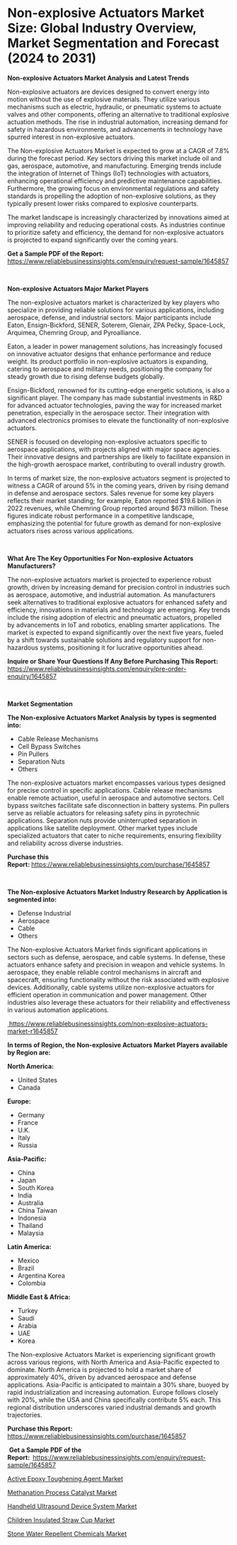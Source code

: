 <p><h1>Non-explosive Actuators Market Size: Global Industry Overview, Market Segmentation and Forecast (2024 to 2031)</h1></p><p><strong>Non-explosive Actuators Market Analysis and Latest Trends</strong></p>
<p><p>Non-explosive actuators are devices designed to convert energy into motion without the use of explosive materials. They utilize various mechanisms such as electric, hydraulic, or pneumatic systems to actuate valves and other components, offering an alternative to traditional explosive actuation methods. The rise in industrial automation, increasing demand for safety in hazardous environments, and advancements in technology have spurred interest in non-explosive actuators.</p><p>The Non-explosive Actuators Market is expected to grow at a CAGR of 7.8% during the forecast period. Key sectors driving this market include oil and gas, aerospace, automotive, and manufacturing. Emerging trends include the integration of Internet of Things (IoT) technologies with actuators, enhancing operational efficiency and predictive maintenance capabilities. Furthermore, the growing focus on environmental regulations and safety standards is propelling the adoption of non-explosive solutions, as they typically present lower risks compared to explosive counterparts.</p><p>The market landscape is increasingly characterized by innovations aimed at improving reliability and reducing operational costs. As industries continue to prioritize safety and efficiency, the demand for non-explosive actuators is projected to expand significantly over the coming years.</p></p>
<p><strong>Get a Sample PDF of the Report:&nbsp;</strong> <a href="https://www.reliablebusinessinsights.com/enquiry/request-sample/1645857?utm_campaign=1734&utm_medium=2&utm_source=Github&utm_content=ia&utm_term=27102024&utm_id=non-explosive-actuators">https://www.reliablebusinessinsights.com/enquiry/request-sample/1645857</a></p>
<p>&nbsp;</p>
<p><strong>Non-explosive Actuators Major Market Players</strong></p>
<p><p>The non-explosive actuators market is characterized by key players who specialize in providing reliable solutions for various applications, including aerospace, defense, and industrial sectors. Major participants include Eaton, Ensign-Bickford, SENER, Soterem, Glenair, ZPA Pečky, Space-Lock, Arquimea, Chemring Group, and Pyroalliance.</p><p>Eaton, a leader in power management solutions, has increasingly focused on innovative actuator designs that enhance performance and reduce weight. Its product portfolio in non-explosive actuators is expanding, catering to aerospace and military needs, positioning the company for steady growth due to rising defense budgets globally.</p><p>Ensign-Bickford, renowned for its cutting-edge energetic solutions, is also a significant player. The company has made substantial investments in R&D for advanced actuator technologies, paving the way for increased market penetration, especially in the aerospace sector. Their integration with advanced electronics promises to elevate the functionality of non-explosive actuators.</p><p>SENER is focused on developing non-explosive actuators specific to aerospace applications, with projects aligned with major space agencies. Their innovative designs and partnerships are likely to facilitate expansion in the high-growth aerospace market, contributing to overall industry growth.</p><p>In terms of market size, the non-explosive actuators segment is projected to witness a CAGR of around 5% in the coming years, driven by rising demand in defense and aerospace sectors. Sales revenue for some key players reflects their market standing; for example, Eaton reported $19.6 billion in 2022 revenues, while Chemring Group reported around $673 million. These figures indicate robust performance in a competitive landscape, emphasizing the potential for future growth as demand for non-explosive actuators rises across various applications.</p></p>
<p>&nbsp;</p>
<p><strong>What Are The Key Opportunities For Non-explosive Actuators Manufacturers?</strong></p>
<p><p>The non-explosive actuators market is projected to experience robust growth, driven by increasing demand for precision control in industries such as aerospace, automotive, and industrial automation. As manufacturers seek alternatives to traditional explosive actuators for enhanced safety and efficiency, innovations in materials and technology are emerging. Key trends include the rising adoption of electric and pneumatic actuators, propelled by advancements in IoT and robotics, enabling smarter applications. The market is expected to expand significantly over the next five years, fueled by a shift towards sustainable solutions and regulatory support for non-hazardous systems, positioning it for lucrative opportunities ahead.</p></p>
<p><strong>Inquire or Share Your Questions If Any Before Purchasing This Report:</strong> <a href="https://www.reliablebusinessinsights.com/enquiry/pre-order-enquiry/1645857?utm_campaign=1734&utm_medium=2&utm_source=Github&utm_content=ia&utm_term=27102024&utm_id=non-explosive-actuators">https://www.reliablebusinessinsights.com/enquiry/pre-order-enquiry/1645857</a></p>
<p>&nbsp;</p>
<p><strong>Market Segmentation</strong></p>
<p><strong>The Non-explosive Actuators Market Analysis by types is segmented into:</strong></p>
<p><ul><li>Cable Release Mechanisms</li><li>Cell Bypass Switches</li><li>Pin Pullers</li><li>Separation Nuts</li><li>Others</li></ul></p>
<p><p>The non-explosive actuators market encompasses various types designed for precise control in specific applications. Cable release mechanisms enable remote actuation, useful in aerospace and automotive sectors. Cell bypass switches facilitate safe disconnection in battery systems. Pin pullers serve as reliable actuators for releasing safety pins in pyrotechnic applications. Separation nuts provide uninterrupted separation in applications like satellite deployment. Other market types include specialized actuators that cater to niche requirements, ensuring flexibility and reliability across diverse industries.</p></p>
<p><strong>Purchase this Report:&nbsp;</strong><a href="https://www.reliablebusinessinsights.com/purchase/1645857?utm_campaign=1734&utm_medium=2&utm_source=Github&utm_content=ia&utm_term=27102024&utm_id=non-explosive-actuators">https://www.reliablebusinessinsights.com/purchase/1645857</a></p>
<p>&nbsp;</p>
<p><strong>The Non-explosive Actuators Market Industry Research by Application is segmented into:</strong></p>
<p><ul><li>Defense Industrial</li><li>Aerospace</li><li>Cable</li><li>Others</li></ul></p>
<p><p>The Non-explosive Actuators Market finds significant applications in sectors such as defense, aerospace, and cable systems. In defense, these actuators enhance safety and precision in weapon and vehicle systems. In aerospace, they enable reliable control mechanisms in aircraft and spacecraft, ensuring functionality without the risk associated with explosive devices. Additionally, cable systems utilize non-explosive actuators for efficient operation in communication and power management. Other industries also leverage these actuators for their reliability and effectiveness in various automation applications.</p></p>
<p><a href="https://www.reliablebusinessinsights.com/non-explosive-actuators-market-r1645857?utm_campaign=1734&utm_medium=2&utm_source=Github&utm_content=ia&utm_term=27102024&utm_id=non-explosive-actuators">&nbsp;https://www.reliablebusinessinsights.com/non-explosive-actuators-market-r1645857</a></p>
<p><strong>In terms of Region, the Non-explosive Actuators Market Players available by Region are:</strong></p>
<p>
    <p> <strong> North America: </strong>
        <ul>
            <li>United States</li>
            <li>Canada</li>
        </ul>
        </p> 
    <p> <strong> Europe: </strong>
        <ul>
            <li>Germany</li>
            <li>France</li>
            <li>U.K.</li>
            <li>Italy</li>
            <li>Russia</li>
        </ul>
        </p> 
    <p> <strong> Asia-Pacific: </strong>
        <ul>
            <li>China</li>
            <li>Japan</li>
            <li>South Korea</li>
            <li>India</li>
            <li>Australia</li>
            <li>China Taiwan</li>
            <li>Indonesia</li>
            <li>Thailand</li>
            <li>Malaysia</li>
        </ul>
        </p> 
    <p> <strong> Latin America: </strong>
        <ul>
            <li>Mexico</li>
            <li>Brazil</li>
            <li>Argentina Korea</li>
            <li>Colombia</li>
        </ul>
        </p> 
    <p> <strong> Middle East & Africa: </strong>
        <ul>
            <li>Turkey</li>
            <li>Saudi</li>
            <li>Arabia</li>
            <li>UAE</li>
            <li>Korea</li>
        </ul>
    </p>
    </p>
<p><p>The Non-explosive Actuators Market is experiencing significant growth across various regions, with North America and Asia-Pacific expected to dominate. North America is projected to hold a market share of approximately 40%, driven by advanced aerospace and defense applications. Asia-Pacific is anticipated to maintain a 30% share, buoyed by rapid industrialization and increasing automation. Europe follows closely with 20%, while the USA and China specifically contribute 5% each. This regional distribution underscores varied industrial demands and growth trajectories.</p></p>
<p><strong>Purchase this Report: </strong><a href="https://www.reliablebusinessinsights.com/purchase/1645857?utm_campaign=1734&utm_medium=2&utm_source=Github&utm_content=ia&utm_term=27102024&utm_id=non-explosive-actuators">https://www.reliablebusinessinsights.com/purchase/1645857</a></p>
<p>&nbsp;<strong>Get a Sample PDF of the Report:&nbsp;&nbsp;</strong><a href="https://www.reliablebusinessinsights.com/enquiry/request-sample/1645857?utm_campaign=1734&utm_medium=2&utm_source=Github&utm_content=ia&utm_term=27102024&utm_id=non-explosive-actuators">https://www.reliablebusinessinsights.com/enquiry/request-sample/1645857</a></p>
<p><strong></strong></p>
<p><p><a href="https://www.linkedin.com/pulse/active-epoxy-toughening-agent-market-trends-insights-type-rgt6e?trk=public_post_embed_feed-article-content&utm_campaign=1734&utm_medium=2&utm_source=Github&utm_content=ia&utm_term=27102024&utm_id=non-explosive-actuators">Active Epoxy Toughening Agent Market</a></p><p><a href="https://www.linkedin.com/pulse/methanation-process-catalyst-market-revolution-2024-2031-k5qge?trk=public_post_embed_feed-article-content&utm_campaign=1734&utm_medium=2&utm_source=Github&utm_content=ia&utm_term=27102024&utm_id=non-explosive-actuators">Methanation Process Catalyst Market</a></p><p><a href="https://www.linkedin.com/pulse/handheld-ultrasound-device-system-market-size-share-analysis-rxale?trk=public_post_embed_feed-article-content&utm_campaign=1734&utm_medium=2&utm_source=Github&utm_content=ia&utm_term=27102024&utm_id=non-explosive-actuators">Handheld Ultrasound Device System Market</a></p><p><a href="https://www.linkedin.com/pulse/global-children-insulated-straw-cup-market-share-growth-r3vse?trk=public_post_embed_feed-article-content&utm_campaign=1734&utm_medium=2&utm_source=Github&utm_content=ia&utm_term=27102024&utm_id=non-explosive-actuators">Children Insulated Straw Cup Market</a></p><p><a href="https://www.linkedin.com/pulse/stone-water-repellent-chemicals-market-trends-detailed-study-avhge?trk=public_post_embed_feed-article-content&utm_campaign=1734&utm_medium=2&utm_source=Github&utm_content=ia&utm_term=27102024&utm_id=non-explosive-actuators">Stone Water Repellent Chemicals Market</a></p></p>